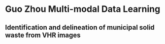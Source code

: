 # Guo Zhou Multi-modal Data Learning
## Identification and delineation of municipal solid waste from VHR images
###
